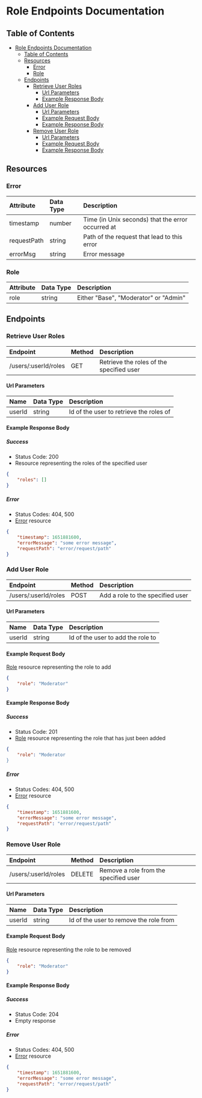 # Role Endpoints Documentation

## Table of Contents

- [Role Endpoints Documentation](#role-endpoints-documentation)
  - [Table of Contents](#table-of-contents)
  - [Resources](#resources)
    - [Error](#error)
    - [Role](#role)
  - [Endpoints](#endpoints)
    - [Retrieve User Roles](#retrieve-user-roles)
      - [Url Parameters](#url-parameters)
      - [Example Response Body](#example-response-body)
    - [Add User Role](#add-user-role)
      - [Url Parameters](#url-parameters-1)
      - [Example Request Body](#example-request-body)
      - [Example Response Body](#example-response-body-1)
    - [Remove User Role](#remove-user-role)
      - [Url Parameters](#url-parameters-2)
      - [Example Request Body](#example-request-body-1)
      - [Example Response Body](#example-response-body-2)

## Resources

### Error

| Attribute | Data Type | Description |
| :-------- | :-------- | :---------- |
| timestamp | number | Time (in Unix seconds) that the error occurred at |
| requestPath | string | Path of the request that lead to this error |
| errorMsg | string | Error message |

### Role

| Attribute | Data Type | Description |
| :-------- | :-------- | :---------- |
| role | string | Either "Base", "Moderator" or "Admin" |

## Endpoints

### Retrieve User Roles

| Endpoint | Method | Description |
| :------- | :----- | :---------- |
| /users/:userId/roles | GET | Retrieve the roles of the specified user |

#### Url Parameters

| Name | Data Type | Description |
| :--- | :-------- | :---------- |
| userId | string | Id of the user to retrieve the roles of |

#### Example Response Body

##### Success

- Status Code: 200
- Resource representing the roles of the specified user

```json
{
    "roles": []
}
```

##### Error

- Status Codes: 404, 500
- [Error](#error) resource

```json
{
    "timestamp": 1651881600,
    "errorMessage": "some error message",
    "requestPath": "error/request/path"
}
```

### Add User Role

| Endpoint | Method | Description |
| :------- | :----- | :---------- |
| /users/:userId/roles | POST | Add a role to the specified user |

#### Url Parameters

| Name | Data Type | Description |
| :--- | :-------- | :---------- |
| userId | string | Id of the user to add the role to |

#### Example Request Body

[Role](#role) resource representing the role to add

```json
{
    "role": "Moderator"
}
```

#### Example Response Body

##### Success

- Status Code: 201
- [Role](#role) resource representing the role that has just been added

```json
{
    "role": "Moderator
}
```

##### Error

- Status Codes: 404, 500
- [Error](#error) resource

```json
{
    "timestamp": 1651881600,
    "errorMessage": "some error message",
    "requestPath": "error/request/path"
}
```

### Remove User Role

| Endpoint | Method | Description |
| :------- | :----- | :---------- |
| /users/:userId/roles | DELETE | Remove a role from the specified user |

#### Url Parameters

| Name | Data Type | Description |
| :--- | :-------- | :---------- |
| userId | string | Id of the user to remove the role from |

#### Example Request Body

[Role](#role) resource representing the role to be removed

```json
{
    "role": "Moderator"
}
```

#### Example Response Body

##### Success

- Status Code: 204
- Empty response

##### Error

- Status Codes: 404, 500
- [Error](#error) resource

```json
{
    "timestamp": 1651881600,
    "errorMessage": "some error message",
    "requestPath": "error/request/path"
}
```

